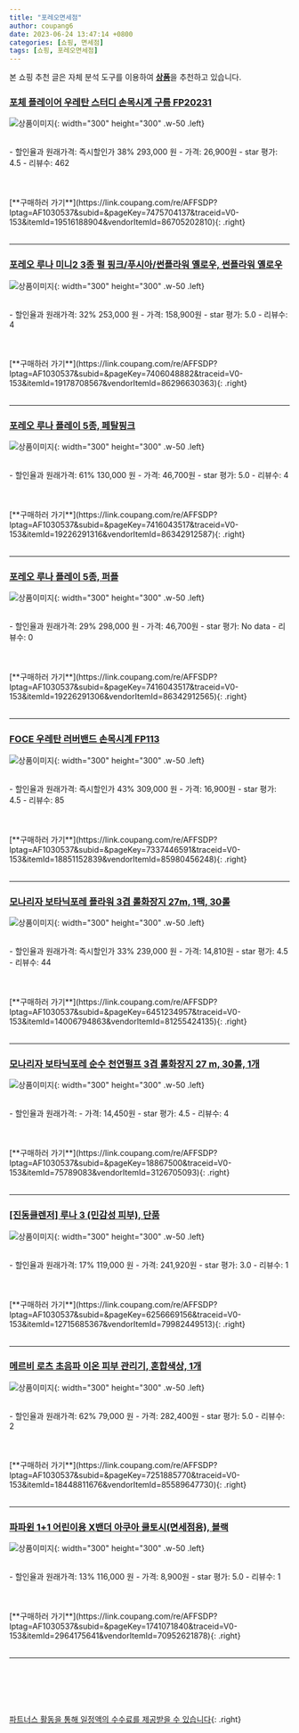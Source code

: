 ```yaml
---
title: "포레오면세점"
author: coupang6
date: 2023-06-24 13:47:14 +0800
categories: [쇼핑, 면세점]
tags: [쇼핑, 포레오면세점]
---
```


본 쇼핑 추천 글은 자체 분석 도구를 이용하여 [**상품**](https://link.coupang.com/a/bao1ui)을 추천하고 있습니다.

### [포체 플레이어 우레탄 스터디 손목시계 구름 FP20231](https://link.coupang.com/re/AFFSDP?lptag=AF1030537&subid=&pageKey=7475704137&traceid=V0-153&itemId=19516188904&vendorItemId=86705202810)

![상품이미지](https://thumbnail8.coupangcdn.com/thumbnails/remote/230x230ex/image/retail/images/464866961298410-ee96f1e8-5308-4f8f-b830-8f3e30f62899.jpg){: width="300" height="300" .w-50 .left}


<br>
- 할인율과 원래가격: 즉시할인가 38%  293,000   원
- 가격: 26,900원
- star 평가: 4.5
- 리뷰수: 462
<br>
<br>
<br>
<br>
[**구매하러 가기**](https://link.coupang.com/re/AFFSDP?lptag=AF1030537&subid=&pageKey=7475704137&traceid=V0-153&itemId=19516188904&vendorItemId=86705202810){: .right}
<br>
<br>

---

### [포레오 루나 미니2 3종 펄 핑크/푸시아/썬플라워 옐로우, 썬플라워 옐로우](https://link.coupang.com/re/AFFSDP?lptag=AF1030537&subid=&pageKey=7406048882&traceid=V0-153&itemId=19178708567&vendorItemId=86296630363)

![상품이미지](https://thumbnail8.coupangcdn.com/thumbnails/remote/230x230ex/image/vendor_inventory/b747/4728b8feec19ac1ae7be9e8f562f6741aef07fb34c9ee5618d65ff747512.png){: width="300" height="300" .w-50 .left}


<br>
- 할인율과 원래가격: 32%  253,000   원
- 가격: 158,900원
- star 평가: 5.0
- 리뷰수: 4
<br>
<br>
<br>
<br>
[**구매하러 가기**](https://link.coupang.com/re/AFFSDP?lptag=AF1030537&subid=&pageKey=7406048882&traceid=V0-153&itemId=19178708567&vendorItemId=86296630363){: .right}
<br>
<br>

---

### [포레오 루나 플레이 5종, 페탈핑크](https://link.coupang.com/re/AFFSDP?lptag=AF1030537&subid=&pageKey=7416043517&traceid=V0-153&itemId=19226291316&vendorItemId=86342912587)

![상품이미지](https://thumbnail10.coupangcdn.com/thumbnails/remote/230x230ex/image/vendor_inventory/b472/65c30ec85ebabae299d9a1ad2b9a922a544d8e6752fda57dc84ae320e8ec.png){: width="300" height="300" .w-50 .left}


<br>
- 할인율과 원래가격: 61%  130,000   원
- 가격: 46,700원
- star 평가: 5.0
- 리뷰수: 4
<br>
<br>
<br>
<br>
[**구매하러 가기**](https://link.coupang.com/re/AFFSDP?lptag=AF1030537&subid=&pageKey=7416043517&traceid=V0-153&itemId=19226291316&vendorItemId=86342912587){: .right}
<br>
<br>

---

### [포레오 루나 플레이 5종, 퍼플](https://link.coupang.com/re/AFFSDP?lptag=AF1030537&subid=&pageKey=7416043517&traceid=V0-153&itemId=19226291306&vendorItemId=86342912565)

![상품이미지](https://thumbnail10.coupangcdn.com/thumbnails/remote/230x230ex/image/vendor_inventory/b472/65c30ec85ebabae299d9a1ad2b9a922a544d8e6752fda57dc84ae320e8ec.png){: width="300" height="300" .w-50 .left}


<br>
- 할인율과 원래가격: 29%  298,000   원
- 가격: 46,700원
- star 평가: No data
- 리뷰수: 0
<br>
<br>
<br>
<br>
[**구매하러 가기**](https://link.coupang.com/re/AFFSDP?lptag=AF1030537&subid=&pageKey=7416043517&traceid=V0-153&itemId=19226291306&vendorItemId=86342912565){: .right}
<br>
<br>

---

### [FOCE 우레탄 러버밴드 손목시계 FP113](https://link.coupang.com/re/AFFSDP?lptag=AF1030537&subid=&pageKey=7337446591&traceid=V0-153&itemId=18851152839&vendorItemId=85980456248)

![상품이미지](https://thumbnail7.coupangcdn.com/thumbnails/remote/230x230ex/image/retail/images/2023/05/16/11/3/5f47b22f-c5f9-4fe8-a54a-68fc51594160.jpg){: width="300" height="300" .w-50 .left}


<br>
- 할인율과 원래가격: 즉시할인가 43%  309,000   원
- 가격: 16,900원
- star 평가: 4.5
- 리뷰수: 85
<br>
<br>
<br>
<br>
[**구매하러 가기**](https://link.coupang.com/re/AFFSDP?lptag=AF1030537&subid=&pageKey=7337446591&traceid=V0-153&itemId=18851152839&vendorItemId=85980456248){: .right}
<br>
<br>

---

### [모나리자 보타닉포레 플라워 3겹 롤화장지 27m, 1팩, 30롤](https://link.coupang.com/re/AFFSDP?lptag=AF1030537&subid=&pageKey=6451234957&traceid=V0-153&itemId=14006794863&vendorItemId=81255424135)

![상품이미지](https://thumbnail6.coupangcdn.com/thumbnails/remote/230x230ex/image/retail/images/2454040933703316-ac917d85-7b1c-49a8-9e93-46aaedd8e057.jpg){: width="300" height="300" .w-50 .left}


<br>
- 할인율과 원래가격: 즉시할인가 33%  239,000   원
- 가격: 14,810원
- star 평가: 4.5
- 리뷰수: 44
<br>
<br>
<br>
<br>
[**구매하러 가기**](https://link.coupang.com/re/AFFSDP?lptag=AF1030537&subid=&pageKey=6451234957&traceid=V0-153&itemId=14006794863&vendorItemId=81255424135){: .right}
<br>
<br>

---

### [모나리자 보타닉포레 순수 천연펄프 3겹 롤화장지 27 m, 30롤, 1개](https://link.coupang.com/re/AFFSDP?lptag=AF1030537&subid=&pageKey=18867500&traceid=V0-153&itemId=75789083&vendorItemId=3126705093)

![상품이미지](https://thumbnail6.coupangcdn.com/thumbnails/remote/230x230ex/image/retail/images/2021918017427439-cbf4be9b-73e6-441d-be33-c7eebdf5811e.jpg){: width="300" height="300" .w-50 .left}


<br>
- 할인율과 원래가격: 
- 가격: 14,450원
- star 평가: 4.5
- 리뷰수: 4
<br>
<br>
<br>
<br>
[**구매하러 가기**](https://link.coupang.com/re/AFFSDP?lptag=AF1030537&subid=&pageKey=18867500&traceid=V0-153&itemId=75789083&vendorItemId=3126705093){: .right}
<br>
<br>

---

### [[진동클렌저] 루나 3 (민감성 피부), 단품](https://link.coupang.com/re/AFFSDP?lptag=AF1030537&subid=&pageKey=6256669156&traceid=V0-153&itemId=12715685367&vendorItemId=79982449513)

![상품이미지](https://thumbnail6.coupangcdn.com/thumbnails/remote/230x230ex/image/vendor_inventory/ffc0/5136a21cfa2c83cc45488dc9e19af0937aba3652d86db7622bf8099b86e7.jpg){: width="300" height="300" .w-50 .left}


<br>
- 할인율과 원래가격: 17%  119,000   원
- 가격: 241,920원
- star 평가: 3.0
- 리뷰수: 1
<br>
<br>
<br>
<br>
[**구매하러 가기**](https://link.coupang.com/re/AFFSDP?lptag=AF1030537&subid=&pageKey=6256669156&traceid=V0-153&itemId=12715685367&vendorItemId=79982449513){: .right}
<br>
<br>

---

### [메르비 로츠 초음파 이온 피부 관리기, 혼합색상, 1개](https://link.coupang.com/re/AFFSDP?lptag=AF1030537&subid=&pageKey=7251885770&traceid=V0-153&itemId=18448811676&vendorItemId=85589647730)

![상품이미지](https://thumbnail7.coupangcdn.com/thumbnails/remote/230x230ex/image/vendor_inventory/77e5/0cbec6f71491b06d4135fd1d9bdec22fa0115071261d2b83627a8554ed62.jpg){: width="300" height="300" .w-50 .left}


<br>
- 할인율과 원래가격: 62%  79,000   원
- 가격: 282,400원
- star 평가: 5.0
- 리뷰수: 2
<br>
<br>
<br>
<br>
[**구매하러 가기**](https://link.coupang.com/re/AFFSDP?lptag=AF1030537&subid=&pageKey=7251885770&traceid=V0-153&itemId=18448811676&vendorItemId=85589647730){: .right}
<br>
<br>

---

### [파파윈 1+1 어린이용 X밴더 아쿠아 쿨토시(면세점용), 블랙](https://link.coupang.com/re/AFFSDP?lptag=AF1030537&subid=&pageKey=1741071840&traceid=V0-153&itemId=2964175641&vendorItemId=70952621878)

![상품이미지](https://thumbnail6.coupangcdn.com/thumbnails/remote/230x230ex/image/vendor_inventory/a7bb/0d47d235d653518d954af4cd58a77f4e17b36d2f3690907bbc5cf253a299.jpg){: width="300" height="300" .w-50 .left}


<br>
- 할인율과 원래가격: 13%  116,000   원
- 가격: 8,900원
- star 평가: 5.0
- 리뷰수: 1
<br>
<br>
<br>
<br>
[**구매하러 가기**](https://link.coupang.com/re/AFFSDP?lptag=AF1030537&subid=&pageKey=1741071840&traceid=V0-153&itemId=2964175641&vendorItemId=70952621878){: .right}
<br>
<br>

---
<br><br><br><br><br> [파트너스 활동을 통해 일정액의 수수료를 제공받을 수 있습니다](https://link.coupang.com/a/bao1ui){: .right}